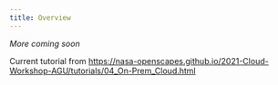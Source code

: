 ```yaml
---
title: Overview
---
```


*More coming soon*

Current tutorial from <https://nasa-openscapes.github.io/2021-Cloud-Workshop-AGU/tutorials/04_On-Prem_Cloud.html>